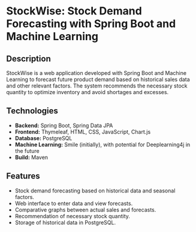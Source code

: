# StockWise: Stock Demand Forecasting with Spring Boot and Machine Learning

## Description

StockWise is a web application developed with Spring Boot and Machine Learning to forecast future product demand based on historical sales data and other relevant factors. The system recommends the necessary stock quantity to optimize inventory and avoid shortages and excesses.

## Technologies

* **Backend:** Spring Boot, Spring Data JPA
* **Frontend:** Thymeleaf, HTML, CSS, JavaScript, Chart.js
* **Database:** PostgreSQL
* **Machine Learning:** Smile (initially), with potential for Deeplearning4j in the future
* **Build:** Maven


## Features

* Stock demand forecasting based on historical data and seasonal factors.
* Web interface to enter data and view forecasts.
* Comparative graphs between actual sales and forecasts.
* Recommendation of necessary stock quantity.
* Storage of historical data in PostgreSQL.
